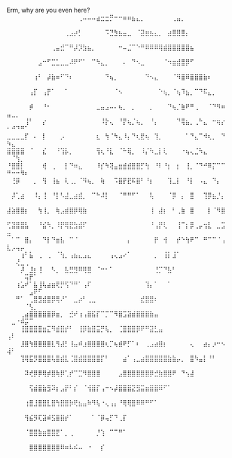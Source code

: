 Erm, why are you even here?
⠀⠀⠀⠀⠀⠀⠀⠀⠀⠀⠀⠀⠀⠀⠀⠀⢀⠤⠤⠤⣴⣒⣒⡛⠒⠒⠶⠶⣦⣄⡀⠀⠀⠀⠀⠀⠀⢀⣤⡀⠀⠀⠀⠀⠀⠀⠀⠀⠀⠀⠀⠀⠀⠀⠀⠀⠀
⠀⠀⠀⠀⠀⠀⠀⠀⠀⠀⠀⠀⠀⢀⣠⡴⡃⠀⠀⠀⠀⠀⠩⣙⣳⣦⣤⣀⠀⠈⣽⣶⣦⣄⡀⠀⣴⣿⣿⣿⡄⠀⠀⠀⠀⠀⠀⠀⠀⠀⠀⠀⠀⠀⠀⠀⠀
⠀⠀⠀⠀⠀⠀⠀⠀⠀⠀⢀⣤⣚⠉⠛⡼⡹⣳⣦⡀⠀⠀⠀⠀⠀⠒⠤⣈⠉⠑⠛⠿⠿⠿⢿⣾⣿⣿⣿⣿⣿⣦⠀⠀⠀⠀⠀⠀⠀⠀⠀⠀⠀⠀⠀⠀⠀
⠀⠀⠀⠀⠀⠀⠀⣠⠒⠋⣉⣁⣀⣀⠼⠟⠋⠁⠀⠉⠳⣄⡀⠀⠀⠀⠄⠀⠙⠢⣀⠀⠀⠀⠀⠈⠲⣶⣾⣿⡿⠋⠀⠀⠀⠀⠀⠀⠀⠀⠀⠀⠀⠀⠀⠀⠀
⠀⠀⠀⠀⠀⠀⢰⠃⠀⡼⣷⠶⠋⠙⠆⠀⠀⠀⠀⠀⠀⠀⠙⢦⡀⠀⠀⠀⠀⠀⠀⠙⠢⣄⠀⠀⠀⠈⠻⣿⠿⣿⣿⣿⣷⠆⠀⠀⠀⠀⠀⠀⠀⠀⠀⠀⠀
⠀⠀⠀⠀⠀⢠⡏⠀⢠⡟⠁⠀⠀⠁⠀⠀⠀⠀⠀⠀⠀⠀⠀⠀⠈⠢⠀⠀⠀⠀⠀⠀⠀⠀⠑⢦⡀⠈⢦⠹⣦⡀⠉⠙⠯⣄⡀⠀⠀⠀⠀⠀⠀⠀⠀⠀⠀
⠀⠀⠀⠀⠀⡾⠀⠀⠘⠂⠀⠀⠀⠀⠀⠀⠀⠀⠀⠀⣀⣤⣠⠤⠄⢦⡀⠀⡀⠀⠀⠀⡀⠀⠀⠀⠙⢦⡈⣷⠟⠛⢀⠀⠀⠈⠙⠻⠶⣤⣀⡀⠀⠀⠀⠀⠀
⠀⠀⠀⠀⢸⠃⠀⠀⡔⠀⠀⠀⠀⠀⠀⠀⠀⠀⠀⠀⠀⠸⡗⢄⠀⠘⡟⢦⡈⢦⡀⠀⠘⡄⠀⠀⠀⠀⠙⢿⣦⡀⢀⠓⣄⠀⠒⢶⡔⠂⠚⠙⠛⠁⠀⠀⠀
⣀⣀⣀⣀⡏⠀⠄⠀⡇⠀⠀⠀⡠⠀⠀⠀⠀⠀⠀⠀⣆⠀⢳⠈⠳⣄⠸⡄⠙⢆⣟⢦⠀⢹⡀⠀⠀⠀⠀⠀⠁⠙⣄⠉⠺⢆⡀⠀⠙⠳⣄⠀⠀⠀⠀⠀⠀
⣿⣿⣿⣿⠀⠈⠀⠀⣎⠀⠀⠘⢹⡧⡀⠀⠀⠀⠀⠀⢻⢆⠘⣇⠀⠈⠓⢿⡀⠀⠸⡌⠳⣀⡇⢇⠀⠀⠀⠐⢦⢄⣈⠳⣄⠀⠀⠀⠀⠀⠈⢳⡀⠀⠀⠀⠀
⠘⣿⣿⡇⠀⠀⠀⠀⢾⠀⢀⠀⠀⡇⠙⠶⣄⠀⠀⠀⠸⡎⠳⢽⣤⣶⣾⣾⣿⣿⡋⢳⠀⠘⠇⠘⡆⠀⡆⠀⢸⡀⠈⠙⠚⠿⡍⠉⠉⠛⠒⠒⠻⠆⠀⠀⠀
⠀⢘⡿⠀⠀⠀⡀⠀⢻⠀⢸⣦⠀⢇⢀⡀⠈⠻⢦⡀⠀⢷⠀⠀⠩⣿⡟⣟⠯⣿⠃⠘⡆⠀⠀⠀⢹⣀⡇⠀⠘⡇⠀⠠⣄⠀⠙⡄⠀⠀⠀⠀⠀⠀⠀⠀⠀
⠀⡼⢁⣴⠀⠀⠸⡄⢸⠀⠘⡇⠣⣼⣀⣴⣾⡀⠀⠉⠓⠼⡇⠀⠀⠈⠛⠛⠋⠁⠀⠀⢧⠀⠀⠀⠈⡿⠀⡄⠀⣿⠀⠀⢹⡿⣦⡘⡄⠀⠀⠀⠀⠀⠀⠀⠀
⣼⣵⣿⣿⡆⠀⠀⢳⢸⡀⠀⢷⣠⣾⣿⡿⢿⣷⠀⠀⠀⠀⠀⠀⠀⠀⠀⠀⠀⠀⠀⠀⢸⠀⣼⡆⠀⠃⢀⣷⠀⣿⠀⠀⠀⡇⠈⠻⣿⠀⠀⠀⠀⠀⠀⠀⠀
⢋⣽⣿⣿⣧⠀⠀⠘⣮⠳⡀⠸⡟⢿⣟⣳⣾⠏⠀⠀⠀⠀⠀⠀⠀⠀⠀⠀⠀⠀⠀⠀⠘⢠⡟⢇⠀⠀⢸⠉⡆⡿⢀⡤⢲⣇⠀⣀⣩⣤⠀⠀⠀⠀⠀⠀⠀
⠀⠁⠉⠀⣿⡄⠀⠀⠙⡇⠙⣶⣧⠀⠉⠈⠀⠀⠀⠀⠀⠀⠀⠀⠀⠀⠀⡄⠀⠀⠀⠀⠀⡟⠀⢺⠀⠀⡞⠑⢳⠟⠉⠀⠛⠉⠉⠈⢠⣇⡠⢤⡤⠀⠀⠀⠀
⠀⠀⠀⢰⠃⣧⠀⢀⠀⢀⠀⠈⢳⡀⢠⣦⣄⣠⣄⠀⠀⠀⠀⢠⢄⣠⠔⠁⠀⠀⠀⠀⠀⡀⠀⢸⡇⣸⠁⠀⠀⠀⠀⠀⠀⠀⠀⠀⠀⠀⠀⢜⣀⢀⠀⠀⠀
⠀⠀⠀⡼⠀⣸⡆⢸⠀⠀⠣⡀⠀⣧⣛⣻⠿⢿⣿⠀⠈⠒⠂⠁⠀⠀⠀⠀⠀⠀⠀⠀⠀⢘⡉⠙⣧⠃⠀⠀⠀⠀⠀⠀⠀⠀⠀⠀⠀⠀⠀⠀⠀⢭⡟⠁⠀
⠀⠀⢰⣡⠞⠁⣧⢸⢧⣴⣶⢟⡛⢫⠙⠛⠁⢠⠏⠀⠀⠀⠀⠀⠀⠀⠀⠀⠀⠀⠀⢹⡄⠁⠀⠀⠁⠀⠀⠀⠀⠀⠀⠀⠀⠀⠀⠀⠀⠀⠀⠀⠀⠀⣠⠟⠋
⠀⠀⠛⠁⠀⢀⣿⣻⣾⣿⡿⢿⠜⠁⠀⣀⡴⠃⢀⣀⠀⠀⠀⠀⠀⠀⠀⠀⠀⠀⣞⣿⣿⠆⠀⠀⠀⠀⠀⠀⠀⠀⠀⠀⠀⠀⠀⠀⠀⠀⠀⠀⠀⠈⢣⡀⠀
⠀⠀⠀⢀⣴⣿⣿⣿⣿⣿⡿⣶⡀⠀⣚⠞⢰⢠⣿⣯⡏⠉⡉⠉⠻⣿⣩⣽⣾⣿⣿⣿⣷⣤⠀⠀⠀⠀⠀⠀⠀⠀⠀⠀⠀⠀⠀⠀⠀⠀⣀⠐⠾⡭⠉⠀⠀
⠀⠀⠀⢸⣿⣿⣿⣿⣶⣍⠻⣾⣿⡞⠃⠀⢸⡿⣷⣿⣭⡛⢧⡀⠀⢈⣿⣿⣿⡿⠟⠛⣽⣃⣤⠀⠀⠀⠀⠀⠀⠀⠀⠀⠀⠀⠀⠀⠀⢠⠇⠀⠀⠀⠀⠀⠀
⠀⠀⠀⣸⣿⢳⣿⣿⣿⣿⣇⢻⣼⡃⢸⣤⠾⣰⣿⣿⣿⣿⢆⡉⢦⣾⠟⡋⠁⠆⠀⢀⣠⣴⣿⡆⠀⠀⠀⠀⠀⢄⠀⠀⣴⡄⡰⠒⠢⢼⠃⠀⠀⠀⠀⠀⠀
⠀⠀⠀⢹⢿⣯⡻⣿⣿⣿⢧⣿⣾⣇⢈⣿⣾⣿⣿⣿⣿⡏⠃⠀⠀⠀⣴⠁⢠⣀⣴⣿⣿⣿⣿⣿⣷⣷⡤⡀⠀⣿⠳⣤⡇⠘⠃⠀⠀⠀⠀⠀⠀⠀⠀⠀⠀
⠀⠀⠀⠀⠽⢞⡿⡿⢿⡾⣿⢷⡿⢁⡞⠉⣉⠻⣿⣿⣿⠀⠀⠀⠀⣠⣿⣿⣿⣿⣿⣿⡿⣚⣷⣿⣿⠟⠀⠙⢢⣼⠀⠀⠀⠀⠀⠀⠀⠀⠀⠀⠀⠀⠀⠀⠀
⠀⠀⠀⠀⠀⢫⣾⣿⣷⣻⠽⡆⣠⡟⠃⡎⠀⠈⢺⣿⡏⢠⠒⠢⡼⣿⣿⣿⣝⣻⣭⣶⣿⣿⠿⠋⠁⠀⠀⠀⠀⠀⠀⠀⠀⠀⠀⠀⠀⠀⠀⠀⠀⠀⠀⠀⠀
⠀⠀⠀⠀⢰⣿⣸⣿⣿⣇⣿⢳⣿⣿⡷⢟⣦⣤⠷⠻⢧⠐⢄⢠⡄⠘⢿⢿⣿⠿⠿⠛⠋⠁⠀⠀⠀⠀⠀⠀⠀⠀⠀⠀⠀⠀⠀⠀⠀⠀⠀⠀⠀⠀⠀⠀⠀
⠀⠀⠀⠀⢻⣮⡻⢏⣽⠾⣫⣿⣿⡞⠁⠀⠀⠀⠀⠁⠈⡿⢤⡋⠙⢀⡏⠀⠀⠀⠀⠀⠀⠀⠀⠀⠀⠀⠀⠀⠀⠀⠀⠀⠀⠀⠀⠀⠀⠀⠀⠀⠀⠀⠀⠀⠀
⠀⠀⠀⠀⠈⣿⣿⣷⣶⣿⣿⣟⠁⡀⢀⠀⠀⠀⠀⠀⡘⢱⠀⠉⠉⠛⠁⠀⠀⠀⠀⠀⠀⠀⠀⠀⠀⠀⠀⠀⠀⠀⠀⠀⠀⠀⠀⠀⠀⠀⠀⠀⠀⠀⠀⠀⠀
⠀⠀⠀⠀⠀⣿⣿⣿⣿⣿⣿⣿⠿⠶⠧⠮⠤⠀⠐⠀⠀⡎⠀⠀⠀⠀⠀⠀⠀⠀⠀⠀⠀⠀⠀⠀⠀⠀⠀⠀⠀⠀⠀⠀⠀⠀⠀⠀⠀⠀⠀⠀⠀⠀⠀⠀⠀

